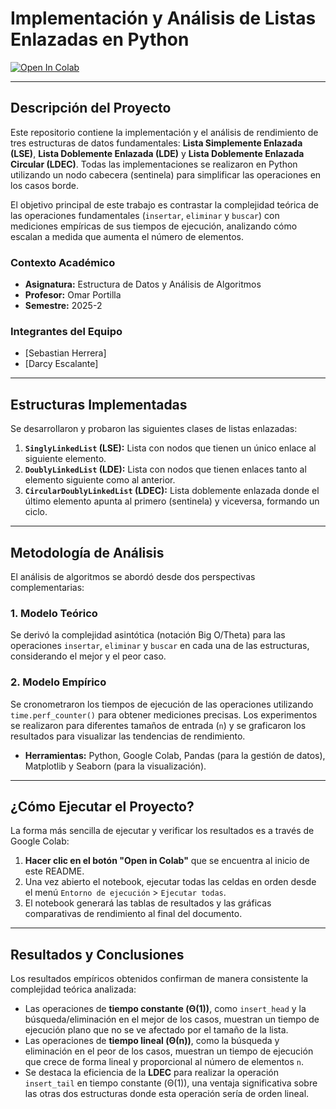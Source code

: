 # Implementación y Análisis de Listas Enlazadas en Python

[![Open In Colab](https://colab.research.google.com/assets/colab-badge.svg)](https://colab.research.google.com/github/[TU_USUARIO_DE_GITHUB]/[NOMBRE_DEL_REPOSITORIO]/blob/main/[NOMBRE_DEL_NOTEBOOK].ipynb)

---

## Descripción del Proyecto

Este repositorio contiene la implementación y el análisis de rendimiento de tres estructuras de datos fundamentales: **Lista Simplemente Enlazada (LSE)**, **Lista Doblemente Enlazada (LDE)** y **Lista Doblemente Enlazada Circular (LDEC)**. Todas las implementaciones se realizaron en Python utilizando un nodo cabecera (sentinela) para simplificar las operaciones en los casos borde.

El objetivo principal de este trabajo es contrastar la complejidad teórica de las operaciones fundamentales (`insertar`, `eliminar` y `buscar`) con mediciones empíricas de sus tiempos de ejecución, analizando cómo escalan a medida que aumenta el número de elementos.

### Contexto Académico
*   **Asignatura:** Estructura de Datos y Análisis de Algoritmos
*   **Profesor:** Omar Portilla
*   **Semestre:** 2025-2

### Integrantes del Equipo
*   [Sebastian Herrera]
*   [Darcy Escalante]


---

## Estructuras Implementadas

Se desarrollaron y probaron las siguientes clases de listas enlazadas:

1.  **`SinglyLinkedList` (LSE):** Lista con nodos que tienen un único enlace al siguiente elemento.
2.  **`DoublyLinkedList` (LDE):** Lista con nodos que tienen enlaces tanto al elemento siguiente como al anterior.
3.  **`CircularDoublyLinkedList` (LDEC):** Lista doblemente enlazada donde el último elemento apunta al primero (sentinela) y viceversa, formando un ciclo.

---

## Metodología de Análisis

El análisis de algoritmos se abordó desde dos perspectivas complementarias:

### 1. Modelo Teórico
Se derivó la complejidad asintótica (notación Big O/Theta) para las operaciones `insertar`, `eliminar` y `buscar` en cada una de las estructuras, considerando el mejor y el peor caso.

### 2. Modelo Empírico
Se cronometraron los tiempos de ejecución de las operaciones utilizando `time.perf_counter()` para obtener mediciones precisas. Los experimentos se realizaron para diferentes tamaños de entrada (`n`) y se graficaron los resultados para visualizar las tendencias de rendimiento.

*   **Herramientas:** Python, Google Colab, Pandas (para la gestión de datos), Matplotlib y Seaborn (para la visualización).

---

## ¿Cómo Ejecutar el Proyecto?

La forma más sencilla de ejecutar y verificar los resultados es a través de Google Colab:

1.  **Hacer clic en el botón "Open in Colab"** que se encuentra al inicio de este README.
2.  Una vez abierto el notebook, ejecutar todas las celdas en orden desde el menú `Entorno de ejecución` > `Ejecutar todas`.
3.  El notebook generará las tablas de resultados y las gráficas comparativas de rendimiento al final del documento.

---

## Resultados y Conclusiones

Los resultados empíricos obtenidos confirman de manera consistente la complejidad teórica analizada:

*   Las operaciones de **tiempo constante (Θ(1))**, como `insert_head` y la búsqueda/eliminación en el mejor de los casos, muestran un tiempo de ejecución plano que no se ve afectado por el tamaño de la lista.
*   Las operaciones de **tiempo lineal (Θ(n))**, como la búsqueda y eliminación en el peor de los casos, muestran un tiempo de ejecución que crece de forma lineal y proporcional al número de elementos `n`.
*   Se destaca la eficiencia de la **LDEC** para realizar la operación `insert_tail` en tiempo constante (Θ(1)), una ventaja significativa sobre las otras dos estructuras donde esta operación sería de orden lineal.
